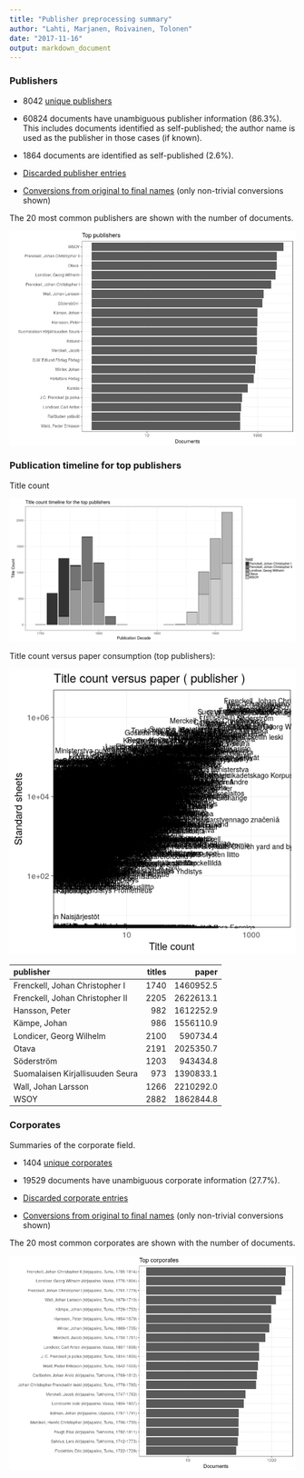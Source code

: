 ```yaml
---
title: "Publisher preprocessing summary"
author: "Lahti, Marjanen, Roivainen, Tolonen"
date: "2017-11-16"
output: markdown_document
---
```



### Publishers

 * 8042 [unique publishers](output.tables/publisher_accepted.csv)

 * 60824 documents have unambiguous publisher information (86.3%). This includes documents identified as self-published; the author name is used as the publisher in those cases (if known).

 * 1864 documents are identified as self-published (2.6%). 

 * [Discarded publisher entries](output.tables/publisher_discarded.csv)

 * [Conversions from original to final names](output.tables/publisher_conversion_nontrivial.csv) (only non-trivial conversions shown)


The 20 most common publishers are shown with the number of documents. 

![plot of chunk summarypublisher2](figure/summarypublisher2-1.png)

### Publication timeline for top publishers

Title count

![plot of chunk summaryTop10pubtimeline](figure/summaryTop10pubtimeline-1.png)



Title count versus paper consumption (top publishers):

![plot of chunk publishertitlespapers](figure/publishertitlespapers-1.png)

|publisher                        | titles|     paper|
|:--------------------------------|------:|---------:|
|Frenckell, Johan Christopher I   |   1740| 1460952.5|
|Frenckell, Johan Christopher II  |   2205| 2622613.1|
|Hansson, Peter                   |    982| 1612252.9|
|Kämpe, Johan                     |    986| 1556110.9|
|Londicer, Georg Wilhelm          |   2100|  590734.4|
|Otava                            |   2191| 2025350.7|
|Söderström                       |   1203|  943434.8|
|Suomalaisen Kirjallisuuden Seura |    973| 1390833.1|
|Wall, Johan Larsson              |   1266| 2210292.0|
|WSOY                             |   2882| 1862844.8|


### Corporates

Summaries of the corporate field.

 * 1404 [unique corporates](output.tables/corporate_accepted.csv)

 * 19529 documents have unambiguous corporate information (27.7%). 

 * [Discarded corporate entries](output.tables/corporate_discarded.csv)

 * [Conversions from original to final names](output.tables/corporate_conversion_nontrivial.csv) (only non-trivial conversions shown)


The 20 most common corporates are shown with the number of documents. 

![plot of chunk summarycorporate2](figure/summarycorporate2-1.png)



